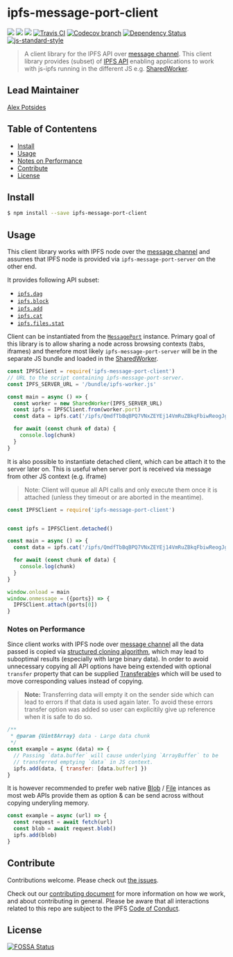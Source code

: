 # ipfs-message-port-client <!-- omit in toc -->

[![](https://img.shields.io/badge/made%20by-Protocol%20Labs-blue.svg?style=flat-square)](http://protocol.ai)
[![](https://img.shields.io/badge/project-IPFS-blue.svg?style=flat-square)](http://ipfs.io/)
[![](https://img.shields.io/badge/freenode-%23ipfs-blue.svg?style=flat-square)](http://webchat.freenode.net/?channels=%23ipfs)
[![Travis CI](https://flat.badgen.net/travis/ipfs/js-ipfs)](https://travis-ci.com/ipfs/js-ipfs)
[![Codecov branch](https://img.shields.io/codecov/c/github/ipfs/js-ipfs/master.svg?style=flat-square)](https://codecov.io/gh/ipfs/js-ipfs)
[![Dependency Status](https://david-dm.org/ipfs/js-ipfs/status.svg?path=packages/ipfs-message-port-client)](https://david-dm.org/ipfs/js-ipfs?path=packages/ipfs-message-port-client)
[![js-standard-style](https://img.shields.io/badge/code%20style-standard-brightgreen.svg?style=flat-square)](https://github.com/feross/standard)

> A client library for the IPFS API over [message channel][]. This client library provides (subset) of [IPFS API](https://github.com/ipfs/js-ipfs/tree/master/docs/core-api) enabling applications to work with js-ipfs running in the different JS e.g. [SharedWorker][].


## Lead Maintainer <!-- omit in toc -->

[Alex Potsides](https://github.com/achingbrain)

## Table of Contentens <!-- omit in toc -->

- [Install](#install)
- [Usage](#usage)
- [Notes on Performance](#notes-on-performance)
- [Contribute](#contribute)
- [License](#license)

## Install

```bash
$ npm install --save ipfs-message-port-client
```

## Usage

This client library works with IPFS node over the [message channel][] and assumes that IPFS node is provided via `ipfs-message-port-server` on the other end.

It provides following API subset:

- [`ipfs.dag`](https://github.com/ipfs/js-ipfs/blob/master/docs/core-api/DAG.md)
- [`ipfs.block`](https://github.com/ipfs/js-ipfs/blob/master/docs/core-api/BLOCK.md)
- [`ipfs.add`](https://github.com/ipfs/js-ipfs/blob/master/docs/core-api/FILES.md#ipfsadddata-options)
- [`ipfs.cat`](https://github.com/ipfs/js-ipfs/blob/master/docs/core-api/FILES.md#ipfscatipfspath-options)
- [`ipfs.files.stat`](https://github.com/ipfs/js-ipfs/blob/master/docs/core-api/FILES.md#ipfsfilesstatpath-options)

Client can be instantiated from the [`MessagePort`][] instance. Primary goal of
this library is to allow sharing a node across browsing contexts (tabs, iframes)
and therefore most likely `ipfs-message-port-server` will be in the separate JS
bundle and loaded in the [SharedWorker][].


```js
const IPFSClient = require('ipfs-message-port-client')
// URL to the script containing ipfs-message-port-server.
const IPFS_SERVER_URL = '/bundle/ipfs-worker.js'

const main = async () => {
  const worker = new SharedWorker(IPFS_SERVER_URL)
  const ipfs = IPFSClient.from(worker.port)
  const data = ipfs.cat('/ipfs/QmdfTbBqBPQ7VNxZEYEj14VmRuZBkqFbiwReogJgS1zR1n')

  for await (const chunk of data) {
    console.log(chunk)
  }
}
```

It is also possible to instantiate detached client, which can be attach it to
the server later on. This is useful when server port is received via message
from other JS context (e.g. iframe)

> Note: Client will queue all API calls and only execute them once it is
> attached (unless they timeout or are aborted in the meantime).

```js
const IPFSClient = require('ipfs-message-port-client')


const ipfs = IPFSClient.detached()

const main = async () => {
  const data = ipfs.cat('/ipfs/QmdfTbBqBPQ7VNxZEYEj14VmRuZBkqFbiwReogJgS1zR1n')

  for await (const chunk of data) {
    console.log(chunk)
  }
}

window.onload = main
window.onmessage = ({ports}) => {
  IPFSClient.attach(ports[0])
}
```

### Notes on Performance

Since client works with IPFS node over [message channel][] all the data passed
is copied via [structured cloning algorithm][], which may lead to suboptimal
results (especially with large binary data). In order to avoid unnecessary
copying all API options have being extended with optional `transfer` property
that can be supplied [Transferable][]s which will be used to move corresponding
values instead of copying.

> **Note:** Transferring data will empty it on the sender side which can lead to
> errors if that data is used again later. To avoid these errors transfer option
> was added so user can explicitily give up reference when it is safe to do so.

```js
/**
 * @param {Uint8Array} data - Large data chunk
 */
const example = async (data) => {
  // Passing `data.buffer` will cause underlying `ArrayBuffer` to be
  // transferred emptying `data` in JS context.
  ipfs.add(data, { transfer: [data.buffer] })
}
```

It is however recommended to prefer web native [Blob][] / [File][] intances as
most web APIs provide them as option & can be send across without copying
underyling memory.

```js
const example = async (url) => {
  const request = await fetch(url)
  const blob = await request.blob()
  ipfs.add(blob)
}
```

[message channel]:https://developer.mozilla.org/en-US/docs/Web/API/MessageChannel
[SharedWorker]:https://developer.mozilla.org/en-US/docs/Web/API/SharedWorker
[`MessagePort`]:https://developer.mozilla.org/en-US/docs/Web/API/MessagePort
[structured cloning algorithm]:https://developer.mozilla.org/en-US/docs/Web/API/Web_Workers_API/Structured_clone_algorithm
[Transferable]:https://developer.mozilla.org/en-US/docs/Web/API/Transferable
[Blob]:https://developer.mozilla.org/en-US/docs/Web/API/Blob/Blob
[File]:https://developer.mozilla.org/en-US/docs/Web/API/File


## Contribute

Contributions welcome. Please check out [the issues](https://github.com/ipfs/js-ipfs/issues).

Check out our [contributing document](https://github.com/ipfs/community/blob/master/CONTRIBUTING_JS.md) for more information on how we work, and about contributing in general. Please be aware that all interactions related to this repo are subject to the IPFS [Code of Conduct](https://github.com/ipfs/community/blob/master/code-of-conduct.md).

## License

[![FOSSA Status](https://app.fossa.io/api/projects/git%2Bgithub.com%2Fipfs%2Fjs-ipfs.svg?type=large)](https://app.fossa.io/projects/git%2Bgithub.com%2Fipfs%2Fjs-ipfs?ref=badge_large)
